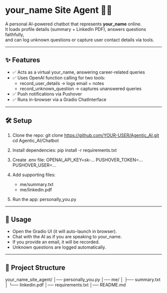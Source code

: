 # your_name Site Agent 👤🤖

A personal AI-powered chatbot that represents **your_name** online.  
It loads profile details (summary + LinkedIn PDF), answers questions faithfully,  
and can log unknown questions or capture user contact details via tools.

---

## ✨ Features
- ✅ Acts as a virtual your_name, answering career-related queries
- ✅ Uses OpenAI function calling for two tools:
  - record_user_details → logs email + notes
  - record_unknown_question → captures unanswered queries
- ✅ Push notifications via Pushover
- ✅ Runs in-browser via a Gradio ChatInterface

---

## 🛠️ Setup

1. Clone the repo:
   git clone https://github.com/YOUR-USER/Agentic_AI.git
   cd Agentic_AI/Chatbot

2. Install dependencies:
   pip install -r requirements.txt

3. Create .env file:
   OPENAI_API_KEY=sk-...
   PUSHOVER_TOKEN=...
   PUSHOVER_USER=...

4. Add supporting files:
   - me/summary.txt
   - me/linkedin.pdf

5. Run the app:
   personally_you.py

---

## 🚀 Usage
- Open the Gradio UI (it will auto-launch in browser).
- Chat with the AI as if you are speaking to your_name.
- If you provide an email, it will be recorded.
- Unknown questions are logged automatically.

---

## 📂 Project Structure
your_name_site_agent/
│── personally_you.py
│── me/
│   ├── summary.txt
│   └── linkedin.pdf
│── requirements.txt
│── README.md


